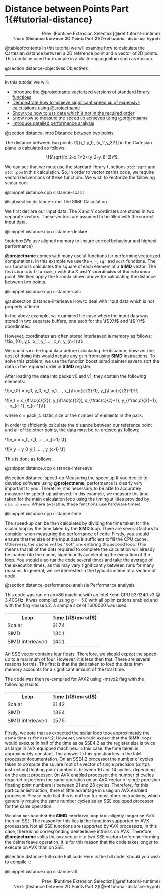 Distance between Points Part 1{#tutorial-distance}
=========
<div style="text-align: right;" markdown="1">Prev: [Runtime Extension Selection](@ref tutorial-runtime)</div>
<div style="text-align: right;" markdown="1">Next: [Distance between 2D Points Part 2](@ref tutorial-distance-hypot)</div>

@tableofcontents
In this tutorial we will examine how to calculate the Cartesian distance
between a 2D reference point and a vector of 2D points. This could be used
for example in a clustering algorithm such as dbscan.

@section distance-objectives Objectives

-------------------------------------

In this tutorial we will:
- [Introduce the @projectname vectorized versions of standard library functions](#distance-intro)
- [Demonstrate how to achieve significant speed up of expensive calculations using @projectname](#distance-simd)
- [Show you how to use data which is not in the required order](#distance-interleave)
- [Show how to measure the speed up achieved using @projectname](#distance-speed-up)
- [Introduce detailed performance analysis](#distance-performance-analysis)

@section distance-intro Distance between two points

The distance between two points \f[(x_1,y_1), (x_2,y_2)\f] in the Cartesian plane is calculated as follows:

<CENTER>\f$\sqrt{(x_2-x_1)^2+(y_2-y_1)^2}\f$.</CENTER>

We can see that we must use the standard library functions `std::sqrt` and `std::pow`
in this calculation. So, in order to vectorize this code, we require vectorized
versions of these functions.  We wish to vectorize the following scalar code

@snippet distance.cpp distance-scalar

@subsection distance-simd The SIMD Calculation

We first declare our input data. The X and Y coordinates are stored in two separate vectors. These
vectors are assumed to be filled with the correct input data.

@snippet distance.cpp distance-declare

\notebox{We use aligned memory to ensure correct behaviour and highest performance}

**@projectname** comes with many useful functions for performing vectorized computations. In this example
we use the `+`, `-`, `sqr` and `sqrt` functions. The `sqr` functions calculates the square of each element
of a __SIMD__ vector. The first step is to fill a `pack_t` with the X and Y coordinates of the reference
point. We then apply the formula shown above for calculating the distance between two points.

@snippet distance.cpp distance-calc

@subsection distance-interleave How to deal with input data which is not properly ordered

In the above example, we examined the case where the input data was stored in two
separate buffers, one each for the \f$ X\f$ and \f$ Y\f$ coordinates.

However, coordinates are often stored interleaved in memory as follows: \f$x_{0}, y_0, x_1, y_1... , x_n, y_{n-1}\f$

We could sort the input data before calculating the distance, however the cost of
doing this would negate any gain from using __SIMD__ instructions. To
solve this problem, we use the function boost::simd::deinterleave
to sort the data in the required order in __SIMD__ register.

After loading the data into packs v0 and v1, they contain the following elements:

\f[v_{0} = x_0, y_0, x_1, y_1... , x_{\frac{c}{2}-1}, y_{\frac{c}{2}-1}\f]

\f[v_1 = x_{\frac{c}{2}}, y_{\frac{c}{2}}, x_{\frac{c}{2}+1}, y_{\frac{c}{2}+1}, ...  x_{c-1}, y_{c-1}\f]

where c = pack_t::static_size or the number of elements in the pack.

In order to efficiently calculate the distance between our reference point and all of the other points,
the data must be re-ordered as follows:

\f[v_x = x_0, x_1, ... , x_{c-1} \f]

\f[v_y = y_0, y_1, ... , y_{c-1} \f]


This is done as follows:

@snippet distance.cpp distance-interleave

@section distance-speed-up Measuring the speed up
If you decide to develop software using **@projectname**, performance is clearly
very important to you. Therefore, it is necessary to be able to accurately measure
the speed-up achieved. In this example, we measure the time taken for the main
calculation loop using the timing utilities provided by `std::chrono`. Where available,
these functions use hardware timers.

@snippet distance.cpp distance-time

The speed-up can be then calculated by dividing the time taken for the scalar loop
by the time taken by the __SIMD__ loop. There are several factors to consider
when measuring the performance of code. Firstly, you should ensure that the size of
the input data is sufficient to fill the CPU cache. Otherwise, the cache will be "hot"
one entering the second loop. This means that all of the data required to complete
the calculation will already be loaded into the cache, significantly accelerating the
execution of the loop. You should also run the code several times and take the average
of the execution times, as this may vary significantly between runs for many reasons.
In general, we are interested in the typical runtime of a section of code.

@section distance-performance-analysis Performance analysis

This code was run on an x86 machine with an Intel Xeon CPU E3-1240 v3 @ 3.40GHz. It was
compiled using g++-6.0 with all optimizations enabled and with the flag -msse4.2. A sample
size of 1600000 was used.

<table align=center width=25% class="table-striped table-bordered">
<tr><th>Loop                <th>Time (\f$\mu s\f$)
<tr><td>Scalar              <td>3174
<tr><td>SIMD                <td>1301
<tr><td>SIMD Interleaved    <td>1401
</table>

An SSE vector contains four floats. Therefore, we should expect the speed-up to
a maximum of four. However, it is less then that. There are several reasons for
this. The first is that the time taken to load the data from memory accounts for
a significant amount of the total time.

The code was then re-compiled for AVX2 using -mavx2 flag with the following results:

<table align=center width=25% class="table-striped table-bordered">
<tr><th>Loop                <th>Time (\f$\mu s\f$)
<tr><td>Scalar              <td>3142
<tr><td>SIMD                <td>1364
<tr><td>SIMD Interleaved    <td>1575
</table>

Firstly, we note that as expected the scalar loop took approximately the same time
as for sse4.2. However, we would expect that the __SIMD__ loops would execute in
half of the time as on SSE4.2 as the register size is twice as large in AVX equipped
machines. In this case, the time taken is approximately constant. The answer to this question lies
in the Intel processor documentation. On an SSE4.2 processor the number of cycles taken to compute
the square root of a vector of single precision (sqrtps instruction) floating point number is between
10 and 14 cycles, depending on the exact processor. On AVX enabled processor, the number of cycles
required to perform the same operation on an AVX vector of single precision floating point
numbers is between 21 and 28 cycles. Therefore, for this particular instruction, there is little
advantage in using an AVX enabled processor. Please note that this is not true for most other
instructions, which generally require the same number cycles as an SSE equipped processor
for the same operation.

We also can see that the __SIMD__ interleave loop took slightly longer on AVX then on SSE. The reason
for this lies in the functions supported by AVX processors. Not all SSE functions
are supported by AVX processors, in this case, there is no corresponding deinterleave
intrinsic on AVX. Therefore, **@projectname** splits the avx vector
into two SSE vectors before performing the deinterleave operation. It is for this reason
that the code takes longer to execute on AVX than on SSE.

@section distance-full-code Full code
Here is the full code, should you wish to compile it:

@snippet distance.cpp distance-all

<div style="text-align: right;" markdown="1">Prev: [Runtime Extension Selection](@ref tutorial-runtime)</div>
<div style="text-align: right;" markdown="1">Next: [Distance between 2D Points Part 2](@ref tutorial-distance-hypot)</div>
